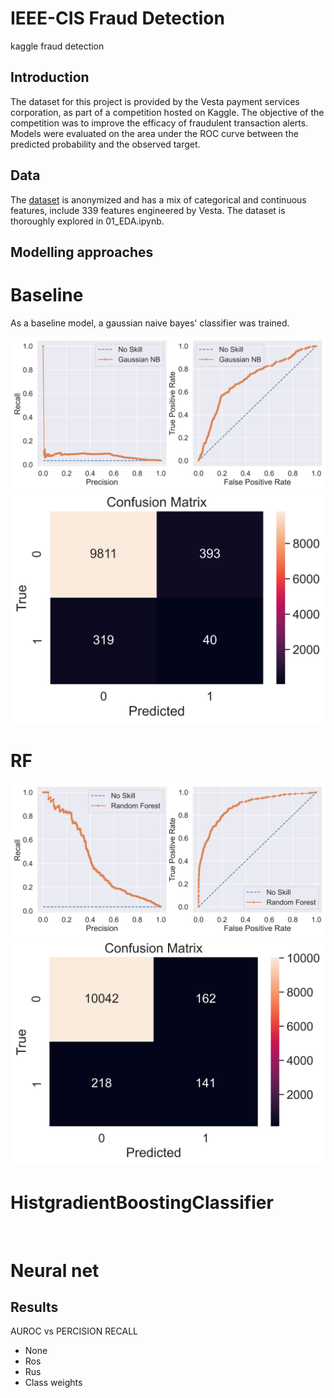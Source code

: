 # IEEE-CIS Fraud Detection
kaggle fraud detection

## Introduction 

The dataset for this project is provided by the Vesta payment services corporation, 
as part of a competition hosted on Kaggle. The objective of the competition was to 
improve the efficacy of fraudulent transaction alerts. Models were evaluated on the 
area under the ROC curve between the predicted probability and the observed target.

## Data

The [dataset](https://www.kaggle.com/c/ieee-fraud-detection/discussion/101203) is 
anonymized and has a mix of categorical and continuous features, include 339 
features engineered by Vesta. The dataset is thoroughly explored in 01_EDA.ipynb.  

## Modelling approaches

# Baseline
As a baseline model, a gaussian naive bayes' classifier was trained.

![GaussianNB_aucs.jpg](https://github.com/BoronII/fraud-detection-pytorch-scikit-fastai/blob/master/figures/GaussianNB_aucs.jpg)
![GaussianNB_cm.jpg](https://github.com/BoronII/fraud-detection-pytorch-scikit-fastai/blob/master/figures/GaussianNB_cm.jpg)

# RF

![Important_Features_RF_aucs.jpg](https://github.com/BoronII/fraud-detection-pytorch-scikit-fastai/blob/master/figures/Important_Features_RF_aucs.jpg)
![Important_Features_RF_cm.jpg](https://github.com/BoronII/fraud-detection-pytorch-scikit-fastai/blob/master/figures/Important_Features_RF_cm.jpg)

# HistgradientBoostingClassifier

![]()
![]()

# Neural net

## Results

AUROC vs PERCISION RECALL
- None
- Ros
- Rus
- Class weights




